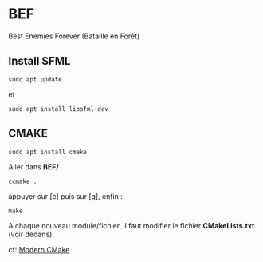 # BEF
Best Enemies Forever (Bataille en Forêt)

## Install SFML
```
sudo apt update
```
et
```
sudo apt install libsfml-dev
```
## CMAKE
```
sudo apt install cmake
```
Aller dans **BEF/** 
```
ccmake .
```
appuyer sur [c] puis sur [g], enfin :
```
make
```
A chaque nouveau module/fichier, il faut modifier le fichier **CMakeLists.txt** (voir dedans).

cf: [Modern CMake](https://cliutils.gitlab.io/modern-cmake/)
